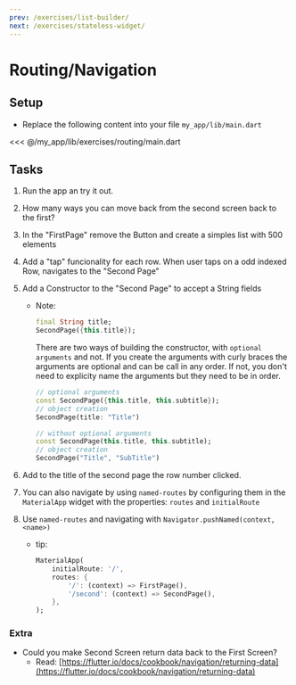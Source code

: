 ```yaml
---
prev: /exercises/list-builder/
next: /exercises/stateless-widget/
---
```


# Routing/Navigation

## Setup

- Replace the following content into your file `my_app/lib/main.dart`

<<< @/my_app/lib/exercises/routing/main.dart

## Tasks

1. Run the app an try it out.
2. How many ways you can move back from the second screen back to the first?
3. In the "FirstPage" remove the Button and create a simples list with 500 elements
4. Add a "tap" funcionality for each row. When user taps on a odd indexed Row, navigates to the "Second Page"
5. Add a Constructor to the "Second Page" to accept a String fields
    - Note:

        ``` dart
        final String title;
        SecondPage({this.title});
        ```

        There are two ways of building the constructor, with `optional arguments` and not. If you create the arguments with curly braces the arguments are optional and can be call in any order. If not, you don't need to explicity name the arguments but they need to be in order.


        ``` dart
        // optional arguments
        const SecondPage({this.title, this.subtitle});
        // object creation
        SecondPage(title: "Title")

        // without optional arguments
        const SecondPage(this.title, this.subtitle);
        // object creation
        SecondPage("Title", "SubTitle")

        ```

6. Add to the title of the second page the row number clicked.
7. You can also navigate by using `named-routes` by configuring them in the `MaterialApp` widget with the properties: `routes` and `initialRoute`
8. Use `named-routes` and navigating with `Navigator.pushNamed(context, <name>)`
    - tip:

        ``` dart
        MaterialApp(
            initialRoute: '/',
            routes: {
                '/': (context) => FirstPage(),
                '/second': (context) => SecondPage(),
            },
        );
        ```

### Extra

- Could you make Second Screen return data back to the First Screen?
  - Read: [https://flutter.io/docs/cookbook/navigation/returning-data](https://flutter.io/docs/cookbook/navigation/returning-data)